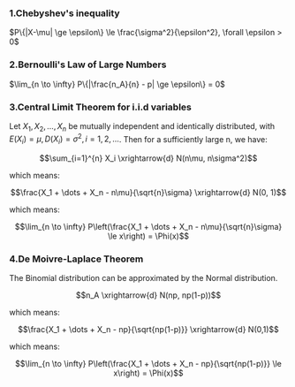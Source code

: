### 1.Chebyshev's inequality

$P\{|X-\mu| \ge \epsilon\} \le \frac{\sigma^2}{\epsilon^2}, \forall \epsilon > 0$

### 2.Bernoulli's Law of Large Numbers

$\lim_{n \to \infty} P\{|\frac{n_A}{n} - p| \ge \epsilon\} = 0$

### 3.Central Limit Theorem for i.i.d variables

Let $X_1, X_2, \dots, X_n$ be mutually independent and identically distributed, with $E(X_i) = \mu, D(X_i) = \sigma^2, i=1, 2, \dots$. Then for a sufficiently large n, we have:

$$\sum_{i=1}^{n} X_i \xrightarrow{d} N(n\mu, n\sigma^2)$$

which means:

$$\frac{X_1 + \dots + X_n - n\mu}{\sqrt{n}\sigma} \xrightarrow{d} N(0, 1)$$

which means:

$$\lim_{n \to \infty} P\left(\frac{X_1 + \dots + X_n - n\mu}{\sqrt{n}\sigma} \le x\right) = \Phi(x)$$

### 4.De Moivre-Laplace Theorem

The Binomial distribution can be approximated by the Normal distribution.

$$n_A \xrightarrow{d} N(np, np(1-p))$$

which means:

$$\frac{X_1 + \dots + X_n - np}{\sqrt{np(1-p)}} \xrightarrow{d} N(0,1)$$

which means:

$$\lim_{n \to \infty} P\left(\frac{X_1 + \dots + X_n - np}{\sqrt{np(1-p)}} \le x\right) = \Phi(x)$$